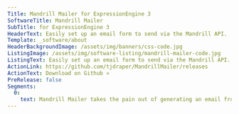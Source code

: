 ```yaml
---
Title: Mandrill Mailer for ExpressionEngine 3
SoftwareTitle: Mandrill Mailer
SubTitle: for ExpressionEngine 3
HeaderText: Easily set up an email form to send via the Mandrill API.
Template: _software/about
HeaderBackgroundImage: /assets/img/banners/css-code.jpg
ListingImage: /assets/img/software-listing/mandrill-mailer-code.jpg
ListingText: Easily set up an email form to send via the Mandrill API.
ActionLink: https://github.com/tjdraper/MandrillMailer/releases
ActionText: Download on Github »
PreRelease: false
Segments:
  0:
    text: Mandrill Mailer takes the pain out of generating an email from a form on your ExpressionEngine website. Just a few template tags and you’re all set. And as you might have guessed, Mandrill Mailer makes no assumptions about your form. You control the markup, the tags, which fields are required, and which are not. And yes, Mandrill Mailer will send an ajax response so you can take over your form submissions with JavaScript.
---
```

